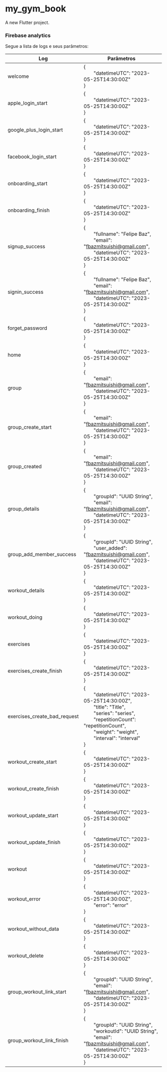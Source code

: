 
# my_gym_book

A new Flutter project.

### Firebase analytics

Segue a lista de logs e seus parâmetros:

| Log                          | Parâmetros                                                                                                                                                                                                                                                     |
|------------------------------|----------------------------------------------------------------------------------------------------------------------------------------------------------------------------------------------------------------------------------------------------------------|
| welcome                      | {<br>&emsp;&emsp;"datetimeUTC": "2023-05-25T14:30:00Z"<br>}                                                                                                                                                                                                    |
| apple_login_start            | {<br>&emsp;&emsp;"datetimeUTC": "2023-05-25T14:30:00Z"<br>}                                                                                                                                                                                                    |
| google_plus_login_start      | {<br>&emsp;&emsp;"datetimeUTC": "2023-05-25T14:30:00Z"<br>}                                                                                                                                                                                                    |
| facebook_login_start         | {<br>&emsp;&emsp;"datetimeUTC": "2023-05-25T14:30:00Z"<br>}                                                                                                                                                                                                    |
| onboarding_start             | {<br>&emsp;&emsp;"datetimeUTC": "2023-05-25T14:30:00Z"<br>}                                                                                                                                                                                                    |
| onboarding_finish            | {<br>&emsp;&emsp;"datetimeUTC": "2023-05-25T14:30:00Z"<br>}                                                                                                                                                                                                    |
| signup_success               | {<br>&emsp;&emsp;"fullname": "Felipe Baz",<br>&emsp;&emsp;"email": "fbazmitsuishi@gmail.com",<br>&emsp;&emsp;"datetimeUTC": "2023-05-25T14:30:00Z"<br>}                                                                                                        |
| signin_success               | {<br>&emsp;&emsp;"fullname": "Felipe Baz",<br>&emsp;&emsp;"email": "fbazmitsuishi@gmail.com",<br>&emsp;&emsp;"datetimeUTC": "2023-05-25T14:30:00Z"<br>}                                                                                                        |
| forget_password              | {<br>&emsp;&emsp;"datetimeUTC": "2023-05-25T14:30:00Z"<br>}                                                                                                                                                                                                    |
| home                         | {<br>&emsp;&emsp;"datetimeUTC": "2023-05-25T14:30:00Z"<br>}                                                                                                                                                                                                    |
| group                        | {<br>&emsp;&emsp;"email": "fbazmitsuishi@gmail.com",<br>&emsp;&emsp;"datetimeUTC": "2023-05-25T14:30:00Z"<br>}                                                                                                                                                 |
| group_create_start           | {<br>&emsp;&emsp;"email": "fbazmitsuishi@gmail.com",<br>&emsp;&emsp;"datetimeUTC": "2023-05-25T14:30:00Z"<br>}                                                                                                                                                 |
| group_created                | {<br>&emsp;&emsp;"email": "fbazmitsuishi@gmail.com",<br>&emsp;&emsp;"datetimeUTC": "2023-05-25T14:30:00Z"<br>}                                                                                                                                                 |
| group_details                | {<br>&emsp;&emsp;"groupId": "UUID String",<br>&emsp;&emsp;"email": "fbazmitsuishi@gmail.com",<br>&emsp;&emsp;"datetimeUTC": "2023-05-25T14:30:00Z"<br>}                                                                                                        |
| group_add_member_success     | {<br>&emsp;&emsp;"groupId": "UUID String",<br>&emsp;&emsp;"user_added": "fbazmitsuishi@gmail.com",<br>&emsp;&emsp;"datetimeUTC": "2023-05-25T14:30:00Z"<br>}                                                                                                   |
| workout_details              | {<br>&emsp;&emsp;"datetimeUTC": "2023-05-25T14:30:00Z"<br>}                                                                                                                                                                                                    |
| workout_doing                | {<br>&emsp;&emsp;"datetimeUTC": "2023-05-25T14:30:00Z"<br>}                                                                                                                                                                                                    |
| exercises                    | {<br>&emsp;&emsp;"datetimeUTC": "2023-05-25T14:30:00Z"<br>}                                                                                                                                                                                                    |
| exercises_create_finish      | {<br>&emsp;&emsp;"datetimeUTC": "2023-05-25T14:30:00Z"<br>}                                                                                                                                                                                                    |
| exercises_create_bad_request | {<br>&emsp;&emsp;"datetimeUTC": "2023-05-25T14:30:00Z",<br>&emsp;&emsp;"title": "Title",<br>&emsp;&emsp;"series": "series",<br>&emsp;&emsp;"repetitionCount": "repetitionCount",<br>&emsp;&emsp;"weight": "weight",<br>&emsp;&emsp;"interval": "interval"<br>} |
| workout_create_start         | {<br>&emsp;&emsp;"datetimeUTC": "2023-05-25T14:30:00Z"<br>}                                                                                                                                                                                                    |
| workout_create_finish        | {<br>&emsp;&emsp;"datetimeUTC": "2023-05-25T14:30:00Z"<br>}                                                                                                                                                                                                    |
| workout_update_start         | {<br>&emsp;&emsp;"datetimeUTC": "2023-05-25T14:30:00Z"<br>}                                                                                                                                                                                                    |
| workout_update_finish        | {<br>&emsp;&emsp;"datetimeUTC": "2023-05-25T14:30:00Z"<br>}                                                                                                                                                                                                    |
| workout                      | {<br>&emsp;&emsp;"datetimeUTC": "2023-05-25T14:30:00Z"<br>}                                                                                                                                                                                                    |
| workout_error                | {<br>&emsp;&emsp;"datetimeUTC": "2023-05-25T14:30:00Z",<br>&emsp;&emsp;"error": "error"<br>}                                                                                                                                                                   |
| workout_without_data         | {<br>&emsp;&emsp;"datetimeUTC": "2023-05-25T14:30:00Z"<br>}                                                                                                                                                                                                    |
| workout_delete               | {<br>&emsp;&emsp;"datetimeUTC": "2023-05-25T14:30:00Z"<br>}                                                                                                                                                                                                    |
| group_workout_link_start     | {<br>&emsp;&emsp;"groupId": "UUID String",<br>&emsp;&emsp;"email": "fbazmitsuishi@gmail.com",<br>&emsp;&emsp;"datetimeUTC": "2023-05-25T14:30:00Z"<br>}                                                                                                        |
| group_workout_link_finish    | {<br>&emsp;&emsp;"groupId": "UUID String",<br>&emsp;&emsp;"workoutId": "UUID String",<br>&emsp;&emsp;"email": "fbazmitsuishi@gmail.com",<br>&emsp;&emsp;"datetimeUTC": "2023-05-25T14:30:00Z"<br>}                                                             |